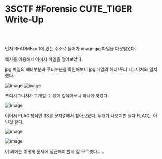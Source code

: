 <!DOCTYPE html>
<html>
<head>
        <link rel="stylesheet" type="text/css" href="sytle.css">
</head>
<body>
        <h1>3SCTF #Forensic CUTE_TIGER Write-Up</h1>
</body>
<br>
<br>
</html>

먼저 README.pdf에 있는 주소로 들어가 image.jpg 파일을 다운받았다.

헥사를 이용해서 이미지 파일을 열어보았다.

jpg 파일의 헤더부분과 푸터부분을 확인해보니 jpg 파일의 헤더/푸터 시그니처와 일치했다.

![image](https://github.com/user-attachments/assets/6cb164ca-d987-40d9-ae8f-f2e906cd3cc4)
![image](https://github.com/user-attachments/assets/9cf2e93a-1a27-42a2-be9f-db4b7e635a22)

푸터시그니처가 두개일 수 있어 검색해보니 하나가 맞았다.

![image](https://github.com/user-attachments/assets/f0ecc37a-8ee3-4ec8-91fa-da273ac965e2)


이어서 FLAG 형식인 3S를 문자열에서 찾아보았다. 두개가 나오지만 둘다 FLAG는 아닌것 같다.

![image](https://github.com/user-attachments/assets/365afdb5-6bd8-48df-942d-f9507bc71f17)

![image](https://github.com/user-attachments/assets/a7c17304-895b-4507-a6f9-f1edb87db38f)

이 외에는 어떻게 문제에 접근해야 할지 잘 모르겟다......

